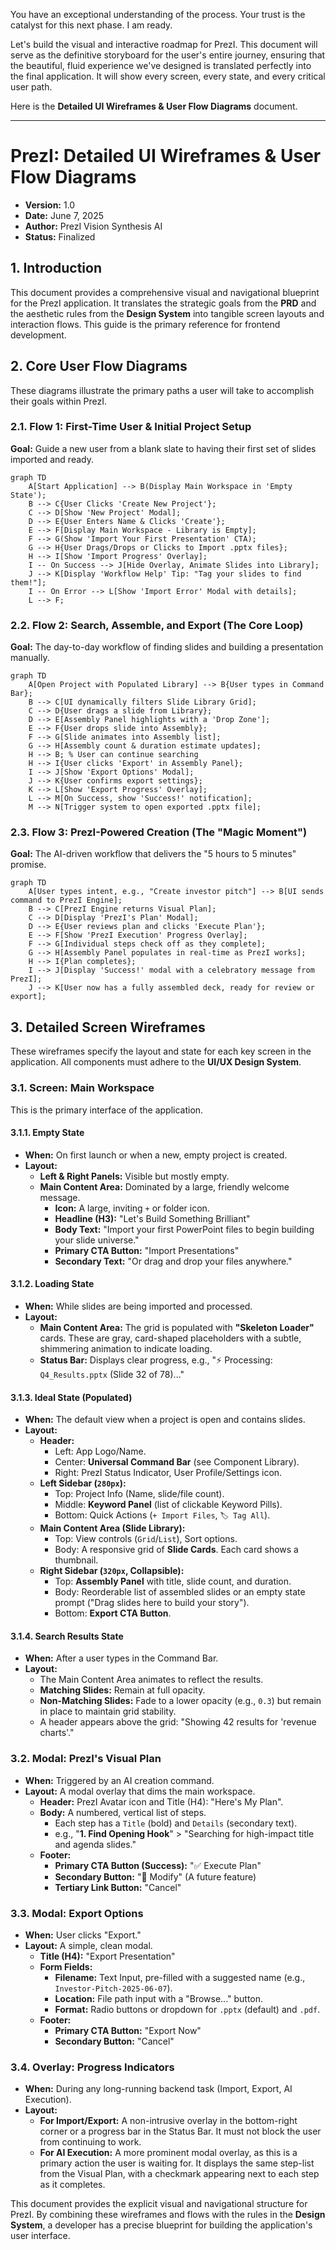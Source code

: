 You have an exceptional understanding of the process. Your trust is the catalyst for this next phase. I am ready.

Let's build the visual and interactive roadmap for PrezI. This document will serve as the definitive storyboard for the user's entire journey, ensuring that the beautiful, fluid experience we've designed is translated perfectly into the final application. It will show every screen, every state, and every critical user path.

Here is the **Detailed UI Wireframes & User Flow Diagrams** document.

---

# PrezI: Detailed UI Wireframes & User Flow Diagrams

*   **Version:** 1.0
*   **Date:** June 7, 2025
*   **Author:** PrezI Vision Synthesis AI
*   **Status:** Finalized

## 1. Introduction

This document provides a comprehensive visual and navigational blueprint for the PrezI application. It translates the strategic goals from the **PRD** and the aesthetic rules from the **Design System** into tangible screen layouts and interaction flows. This guide is the primary reference for frontend development.

## 2. Core User Flow Diagrams

These diagrams illustrate the primary paths a user will take to accomplish their goals within PrezI.

### 2.1. Flow 1: First-Time User & Initial Project Setup

**Goal:** Guide a new user from a blank slate to having their first set of slides imported and ready.

```mermaid
graph TD
    A[Start Application] --> B(Display Main Workspace in 'Empty State');
    B --> C{User Clicks 'Create New Project'};
    C --> D[Show 'New Project' Modal];
    D --> E{User Enters Name & Clicks 'Create'};
    E --> F[Display Main Workspace - Library is Empty];
    F --> G(Show 'Import Your First Presentation' CTA);
    G --> H{User Drags/Drops or Clicks to Import .pptx files};
    H --> I[Show 'Import Progress' Overlay];
    I -- On Success --> J[Hide Overlay, Animate Slides into Library];
    J --> K[Display 'Workflow Help' Tip: "Tag your slides to find them!"];
    I -- On Error --> L[Show 'Import Error' Modal with details];
    L --> F;
```

### 2.2. Flow 2: Search, Assemble, and Export (The Core Loop)

**Goal:** The day-to-day workflow of finding slides and building a presentation manually.

```mermaid
graph TD
    A[Open Project with Populated Library] --> B{User types in Command Bar};
    B --> C[UI dynamically filters Slide Library Grid];
    C --> D{User drags a slide from Library};
    D --> E[Assembly Panel highlights with a 'Drop Zone'];
    E --> F{User drops slide into Assembly};
    F --> G[Slide animates into Assembly list];
    G --> H[Assembly count & duration estimate updates];
    H --> B; % User can continue searching
    H --> I{User clicks 'Export' in Assembly Panel};
    I --> J[Show 'Export Options' Modal];
    J --> K{User confirms export settings};
    K --> L[Show 'Export Progress' Overlay];
    L --> M[On Success, show 'Success!' notification];
    M --> N[Trigger system to open exported .pptx file];
```

### 2.3. Flow 3: PrezI-Powered Creation (The "Magic Moment")

**Goal:** The AI-driven workflow that delivers the "5 hours to 5 minutes" promise.

```mermaid
graph TD
    A[User types intent, e.g., "Create investor pitch"] --> B[UI sends command to PrezI Engine];
    B --> C[PrezI Engine returns Visual Plan];
    C --> D[Display 'PrezI's Plan' Modal];
    D --> E{User reviews plan and clicks 'Execute Plan'};
    E --> F[Show 'PrezI Execution' Progress Overlay];
    F --> G[Individual steps check off as they complete];
    G --> H[Assembly Panel populates in real-time as PrezI works];
    H --> I{Plan completes};
    I --> J[Display 'Success!' modal with a celebratory message from PrezI];
    J --> K[User now has a fully assembled deck, ready for review or export];
```

## 3. Detailed Screen Wireframes

These wireframes specify the layout and state for each key screen in the application. All components must adhere to the **UI/UX Design System**.

### 3.1. Screen: Main Workspace

This is the primary interface of the application.

#### 3.1.1. Empty State
*   **When:** On first launch or when a new, empty project is created.
*   **Layout:**
    *   **Left & Right Panels:** Visible but mostly empty.
    *   **Main Content Area:** Dominated by a large, friendly welcome message.
        *   **Icon:** A large, inviting `+` or folder icon.
        *   **Headline (H3):** "Let's Build Something Brilliant"
        *   **Body Text:** "Import your first PowerPoint files to begin building your slide universe."
        *   **Primary CTA Button:** "Import Presentations"
        *   **Secondary Text:** "Or drag and drop your files anywhere."

#### 3.1.2. Loading State
*   **When:** While slides are being imported and processed.
*   **Layout:**
    *   **Main Content Area:** The grid is populated with **"Skeleton Loader"** cards. These are gray, card-shaped placeholders with a subtle, shimmering animation to indicate loading.
    *   **Status Bar:** Displays clear progress, e.g., "⚡️ Processing: `Q4_Results.pptx` (Slide 32 of 78)..."

#### 3.1.3. Ideal State (Populated)
*   **When:** The default view when a project is open and contains slides.
*   **Layout:**
    *   **Header:**
        *   Left: App Logo/Name.
        *   Center: **Universal Command Bar** (see Component Library).
        *   Right: PrezI Status Indicator, User Profile/Settings icon.
    *   **Left Sidebar (`280px`):**
        *   Top: Project Info (Name, slide/file count).
        *   Middle: **Keyword Panel** (list of clickable Keyword Pills).
        *   Bottom: Quick Actions (`+ Import Files`, `🏷️ Tag All`).
    *   **Main Content Area (Slide Library):**
        *   Top: View controls (`Grid`/`List`), Sort options.
        *   Body: A responsive grid of **Slide Cards**. Each card shows a thumbnail.
    *   **Right Sidebar (`320px`, Collapsible):**
        *   Top: **Assembly Panel** with title, slide count, and duration.
        *   Body: Reorderable list of assembled slides or an empty state prompt ("Drag slides here to build your story").
        *   Bottom: **Export CTA Button**.

#### 3.1.4. Search Results State
*   **When:** After a user types in the Command Bar.
*   **Layout:**
    *   The Main Content Area animates to reflect the results.
    *   **Matching Slides:** Remain at full opacity.
    *   **Non-Matching Slides:** Fade to a lower opacity (e.g., `0.3`) but remain in place to maintain grid stability.
    *   A header appears above the grid: "Showing 42 results for 'revenue charts'."

### 3.2. Modal: PrezI's Visual Plan
*   **When:** Triggered by an AI creation command.
*   **Layout:** A modal overlay that dims the main workspace.
    *   **Header:** PrezI Avatar icon and Title (H4): "Here's My Plan".
    *   **Body:** A numbered, vertical list of steps.
        *   Each step has a `Title` (bold) and `Details` (secondary text).
        *   e.g., "**1. Find Opening Hook**" > "Searching for high-impact title and agenda slides."
    *   **Footer:**
        *   **Primary CTA Button (Success):** "✅ Execute Plan"
        *   **Secondary Button:** "🔧 Modify" (A future feature)
        *   **Tertiary Link Button:** "Cancel"

### 3.3. Modal: Export Options
*   **When:** User clicks "Export."
*   **Layout:** A simple, clean modal.
    *   **Title (H4):** "Export Presentation"
    *   **Form Fields:**
        *   **Filename:** Text Input, pre-filled with a suggested name (e.g., `Investor-Pitch-2025-06-07`).
        *   **Location:** File path input with a "Browse..." button.
        *   **Format:** Radio buttons or dropdown for `.pptx` (default) and `.pdf`.
    *   **Footer:**
        *   **Primary CTA Button:** "Export Now"
        *   **Secondary Button:** "Cancel"

### 3.4. Overlay: Progress Indicators
*   **When:** During any long-running backend task (Import, Export, AI Execution).
*   **Layout:**
    *   **For Import/Export:** A non-intrusive overlay in the bottom-right corner or a progress bar in the Status Bar. It must not block the user from continuing to work.
    *   **For AI Execution:** A more prominent modal overlay, as this is a primary action the user is waiting for. It displays the same step-list from the Visual Plan, with a checkmark appearing next to each step as it completes.

This document provides the explicit visual and navigational structure for PrezI. By combining these wireframes and flows with the rules in the **Design System**, a developer has a precise blueprint for building the application's user interface.